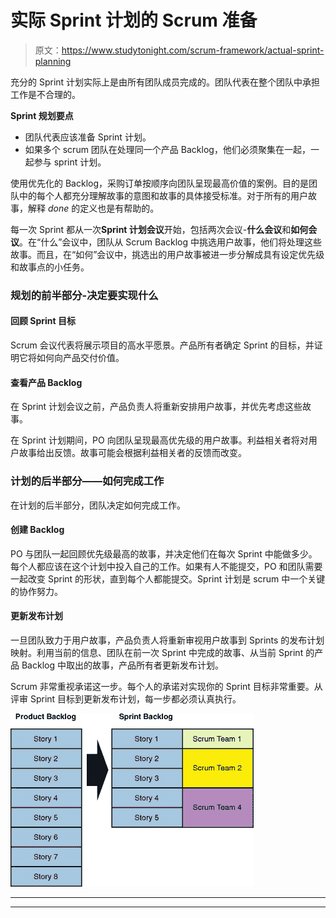 # 实际 Sprint 计划的 Scrum 准备

> 原文：<https://www.studytonight.com/scrum-framework/actual-sprint-planning>

充分的 Sprint 计划实际上是由所有团队成员完成的。团队代表在整个团队中承担工作是不合理的。

**Sprint 规划要点**

*   团队代表应该准备 Sprint 计划。
*   如果多个 scrum 团队在处理同一个产品 Backlog，他们必须聚集在一起，一起参与 sprint 计划。

使用优先化的 Backlog，采购订单按顺序向团队呈现最高价值的案例。目的是团队中的每个人都充分理解故事的意图和故事的具体接受标准。对于所有的用户故事，解释 *done* 的定义也是有帮助的。

每一次 Sprint 都从一次**Sprint 计划会议**开始，包括两次会议-**什么会议**和**如何会议**。在“什么”会议中，团队从 Scrum Backlog 中挑选用户故事，他们将处理这些故事。而且，在“如何”会议中，挑选出的用户故事被进一步分解成具有设定优先级和故事点的小任务。

### 规划的前半部分-决定要实现什么

#### 回顾 Sprint 目标

Scrum 会议代表将展示项目的高水平愿景。产品所有者确定 Sprint 的目标，并证明它将如何向产品交付价值。

#### 查看产品 Backlog

在 Sprint 计划会议之前，产品负责人将重新安排用户故事，并优先考虑这些故事。

在 Sprint 计划期间，PO 向团队呈现最高优先级的用户故事。利益相关者将对用户故事给出反馈。故事可能会根据利益相关者的反馈而改变。

### 计划的后半部分——如何完成工作

在计划的后半部分，团队决定如何完成工作。

#### 创建 Backlog

PO 与团队一起回顾优先级最高的故事，并决定他们在每次 Sprint 中能做多少。每个人都应该在这个计划中投入自己的工作。如果有人不能提交，PO 和团队需要一起改变 Sprint 的形状，直到每个人都能提交。Sprint 计划是 scrum 中一个关键的协作努力。

#### 更新发布计划

一旦团队致力于用户故事，产品负责人将重新审视用户故事到 Sprints 的发布计划映射。利用当前的信息、团队在前一次 Sprint 中完成的故事、从当前 Sprint 的产品 Backlog 中取出的故事，产品所有者更新发布计划。

Scrum 非常重视承诺这一步。每个人的承诺对实现你的 Sprint 目标非常重要。从评审 Sprint 目标到更新发布计划，每一步都必须认真执行。

![Actual Sprint Planning](img/2dfc4f0e44bdd5355466b6843f352d6c.png)

* * *

* * *